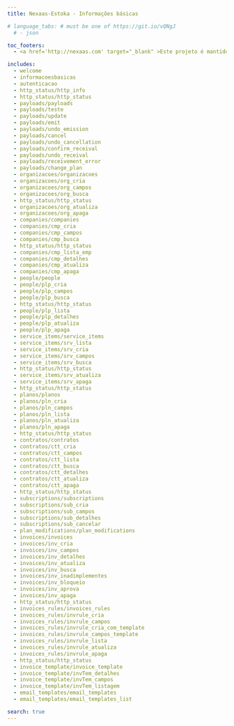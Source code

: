 ```yaml
---
title: Nexaas-Estoka - Informações básicas

# language_tabs: # must be one of https://git.io/vQNgJ
  # - json

toc_footers:
  - <a href='http://nexaas.com' target="_blank" >Este projeto é mantido por Nexaas</a>

includes:
  - welcome
  - informacoesbasicas
  - autenticacao
  - http_status/http_info
  - http_status/http_status
  - payloads/payloads
  - payloads/teste
  - payloads/update
  - payloads/emit
  - payloads/undo_emission
  - payloads/cancel
  - payloads/undo_cancellation
  - payloads/confirm_receival
  - payloads/undo_receival
  - payloads/receivement_error
  - payloads/change_plan
  - organizacoes/organizacoes
  - organizacoes/org_cria
  - organizacoes/org_campos
  - organizacoes/org_busca
  - http_status/http_status
  - organizacoes/org_atualiza
  - organizacoes/org_apaga
  - companies/companies
  - companies/cmp_cria
  - companies/cmp_campos
  - companies/cmp_busca
  - http_status/http_status
  - companies/cmp_lista_emp
  - companies/cmp_detalhes
  - companies/cmp_atualiza
  - companies/cmp_apaga
  - people/people
  - people/plp_cria
  - people/plp_campos
  - people/plp_busca
  - http_status/http_status
  - people/plp_lista
  - people/plp_detalhes
  - people/plp_atualiza
  - people/plp_apaga
  - service_items/service_items
  - service_items/srv_lista
  - service_items/srv_cria
  - service_items/srv_campos
  - service_items/srv_busca
  - http_status/http_status
  - service_items/srv_atualiza
  - service_items/srv_apaga
  - http_status/http_status
  - planos/planos
  - planos/pln_cria
  - planos/pln_campos
  - planos/pln_lista
  - planos/pln_atualiza
  - planos/pln_apaga
  - http_status/http_status
  - contratos/contratos
  - contratos/ctt_cria
  - contratos/ctt_campos
  - contratos/ctt_lista
  - contratos/ctt_busca
  - contratos/ctt_detalhes
  - contratos/ctt_atualiza
  - contratos/ctt_apaga
  - http_status/http_status
  - subscriptions/subscriptions
  - subscriptions/sub_cria
  - subscriptions/sub_campos
  - subscriptions/sub_detalhes
  - subscriptions/sub_cancelar
  - plan_modifications/plan_modifications
  - invoices/invoices
  - invoices/inv_cria
  - invoices/inv_campos
  - invoices/inv_detalhes
  - invoices/inv_atualiza
  - invoices/inv_busca
  - invoices/inv_inadimplementes
  - invoices/inv_bloqueio
  - invoices/inv_aprova
  - invoices/inv_apaga
  - http_status/http_status
  - invoices_rules/invoices_rules
  - invoices_rules/invrule_cria
  - invoices_rules/invrule_campos
  - invoices_rules/invrule_cria_com_template
  - invoices_rules/invrule_campos_template
  - invoices_rules/invrule_lista
  - invoices_rules/invrule_atualiza
  - invoices_rules/invrule_apaga
  - http_status/http_status
  - invoice_template/invoice_template
  - invoice_template/invTem_detalhes
  - invoice_template/invTem_campos
  - invoice_template/invTem_listagem
  - email_templates/email_templates
  - email_templates/email_templates_list

search: true
---
```

